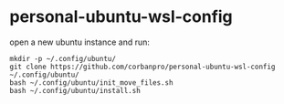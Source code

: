 # personal-ubuntu-wsl-config

open a new ubuntu instance and run:

```
mkdir -p ~/.config/ubuntu/
git clone https://github.com/corbanpro/personal-ubuntu-wsl-config ~/.config/ubuntu/
bash ~/.config/ubuntu/init_move_files.sh
bash ~/.config/ubuntu/install.sh
```
